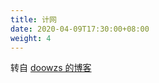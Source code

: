 ```yaml
---
title: 计网
date: 2020-04-09T17:30:00+08:00
weight: 4
---
```


转自 [doowzs 的博客](https://doowzs.com/docs/52-net/)
